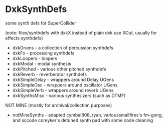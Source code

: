 # DxkSynthDefs
some synth defs for SuperCollider

(note: files/synthdefs with dxkX instead of plain dxk use XOut, usually for effects synthdefs)

- dxkDrums - a collection of percussion synthdefs
- dxkFx - processing synthdefs
- dxkLoopers - loopers
- dxkModal - modal synthesis
- dxkPitched - various other pitched synthdefs
- dxkReverb - reverberator synthdefs
- dxkSimpleDelay - wrappers around Delay UGens
- dxkSimpleOsc - wrappers around oscillator UGens
- dxkSimpleVerb - wrappers around reverb UGens
- dxkSynthsMisc - various synthesizers (such as DTMF)

NOT MINE (mostly for archival/collection purposes)

- notMineSynths - adapted cymbal808_ryan, varioussmallfires's fm-gong, and sccode coreyker's detuned synth pad  with some code cleaning

